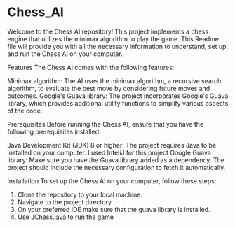 # Chess_AI

Welcome to the Chess AI repository! This project implements a chess engine that utilizes the minimax algorithm to play the game. 
This Readme file will provide you with all the necessary information to understand, set up, and run the Chess AI on your computer.

Features
The Chess AI comes with the following features:

Minimax algorithm: The AI uses the minimax algorithm, a recursive search algorithm, to evaluate the best move by considering future moves and outcomes.
Google's Guava library: The project incorporates Google's Guava library, which provides additional utility functions to simplify various aspects of the code.

Prerequisites
Before running the Chess AI, ensure that you have the following prerequisites installed:

Java Development Kit (JDK) 8 or higher: The project requires Java to be installed on your computer. I used InteliJ for this project
Google Guava library: Make sure you have the Guava library added as a dependency. The project should include the necessary configuration to fetch it automatically.

Installation
To set up the Chess AI on your computer, follow these steps:

1) Clone the repository to your local machine.
2) Navigate to the project directory.
3) On your preferred IDE make sure that the guava library is installed.
4) Use JChess.java to run the game

